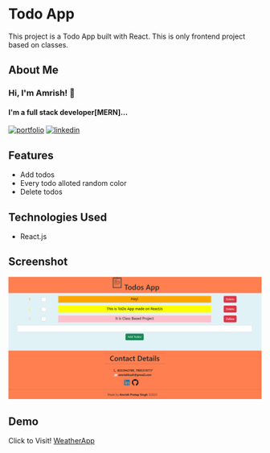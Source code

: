 # Todo App

This project is a Todo App built with React. This is only frontend project based on classes.

##  About Me
###  Hi, I'm Amrish! 👋
#### I'm a full stack developer[MERN]...

[![portfolio](https://img.shields.io/badge/my_portfolio-fb923c?style=for-the-badge&logo&logoColor=white)](https://www.amrishpratapsingh.com/)    [![linkedin](https://img.shields.io/badge/linkedin-0A66C2?style=for-the-badge&logo=linkedin&logoColor=white)](https://www.linkedin.com/in/amrishkush/)


## Features

- Add todos
- Every todo alloted random color
- Delete todos


## Technologies Used

- React.js

## Screenshot

![App Screenshot](screenshot.png)

## Demo

Click to Visit!
[WeatherApp](https://todoapp.amrishpratapsingh.com)
